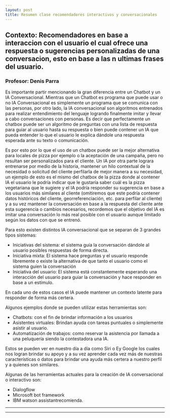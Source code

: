 ```yaml
---
layout: post
title: Resumen clase recomendadores interactivos y conversacionales
---
```


## Contexto: Recomendadores en base a interaccion con el usuario el cual ofrece una respuesta o sugerencias personalizadas de una conversacion, esto en base a las n ultimas frases del usuario.
### Profesor: Denis Parra


Es importante partir mencionando la gran diferencia entre un Chatbot y un IA Conversacional. Mientras que un Chatbot es programa que puede usar o no IA Conversacional es simplemente un programa que se comunica con las personas, por otro lado, la IA conversacional son algoritmos entrenados para realizar entendimiento del lenguaje logrando finalmente imitar y llevar a cabo conversaciones con personas. Es decir que perfectamente un chatbox puede ser un algoritmo de preguntas con una lista de respuesta para guiar al usuario hasta su respuesta o bien puede contener un IA que pueda entender lo que el usuario le explica dándole una respuesta esperada ante su texto o comunicación.

Es por esto por lo que el uso de un chatbox puede ser la mejor alternativa para locales de pizza por ejemplo o la aceptación de una campaña, pero no resultan ser personalizados para el cliente. Un IA por otra parte lograra entrenarse por medio de la historia, mantener un hilo contextual de la necesidad o solicitud del cliente perfilarla de mejor manera a su necesidad, un ejemplo de esto es el mismo del chatbox de la pizza donde al contener IA el usuario le podría indicar que le gustaría saber cuál es la pizza vegetariana que le sugiere y el IA podría responder su sugerencia en base a los usuarios más similares al cliente (omitiremos que este podría contener datos históricos del cliente, georreferenciación, etc. para perfilar al cliente) y a su vez mantener la conversación en base a la respuesta del cliente ante esta sugerencia o cambios necesarios, recordemos que el objetivo del IA es imitar una conversación lo más real posible con el usuario aunque limitado según los datos con que se entrenó.

Para esto existen distintos IA conversacional que se separan de 3 grandes tipos sistemas:
* Iniciativas del sistema: el sistema guía la conversación dándole al usuario posibles respuestas de forma directa. 
* Iniciativa mixta: El sistema hace preguntas y el usuario responde libremente o existe la alternativa de que tanto el usuario como el sistema guíen la conversación
* Iniciativa del usuario: El sistema está constantemente esperando una interacción del usuario para guiar la conversación y hace responder en base a un estímulo.

En cada uno de estos casos el IA puede mantener un contexto latente para responder de forma más certera.

Algunos ejemplos donde se pueden utilizar estas herramientas son:
* Chatbots: con el fin de brindar información a los usuarios
* Asistentes virtuales: Brindan ayuda con tareas puntuales o simplemente asistir al usuario.
* Automatización de trabajos: como reservar la asistencia por llamada a una peluquería siendo la contestadora una IA.

Estos se pueden ver en nuestro día a día como Siri o Ey Google los cuales nos logran brindar su apoyo y a su vez aprender cada vez más de nuestras características o datos para brindar una ayuda más certera a nuestro perfil y a quienes son similares.

Algunas de las herramientas actuales para la creación de IA conversacional o interactivo son:
* Dialogflow
* Microsoft bot framework
* IBM watson assistantrecomienda.


----
****
